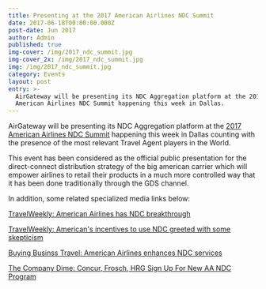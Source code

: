 ```yaml
---
title: Presenting at the 2017 American Airlines NDC Summit
date: 2017-06-18T00:00:00.000Z
post-date: Jun 2017
author: Admin
published: true
img-cover: /img/2017_ndc_summit.jpg
img-cover_2x: /img/2017_ndc_summit.jpg
img: /img/2017_ndc_summit.jpg
category: Events
layout: post
entry: >-
  AirGateway will be presenting its NDC Aggregation platform at the 2017
  American Airlines NDC Summit happening this week in Dallas.
---
```

AirGateway will be presenting its NDC Aggregation platform at the [2017 American Airlines NDC Summit](https://www.eiseverywhere.com/ehome/243946/) happening this week in Dallas counting with the presence of the most relevant Travel Agent players in the World.

This event has been considered as the official public presentation for the direct-connect distribution strategy of the big american carrier which will empower airlines to retail their products in a much more controlled way that it has been done traditionally through the GDS channel.

In addition, some related specialized media links below:

[TravelWeekly: American Airlines has NDC breakthrough](http://www.travelweekly.com/Travel-News/Corporate-Travel/American-Airlines-has-NDC-breakthrough)

[TravelWeekly: American's incentives to use NDC greeted with some skepticism](http://www.travelweekly.com/Travel-News/Corporate-Travel/American-incentives-use-NDC-greeted-with-some-skepticism)

[Buying Businss Travel: American Airlines enhances NDC services](https://buyingbusinesstravel.com/news/2827376-american-airlines-enhances-ndc-services)

[The Company Dime: Concur, Frosch, HRG Sign Up For New AA NDC Program](https://www.thecompanydime.com/aa-ndc-2/)
